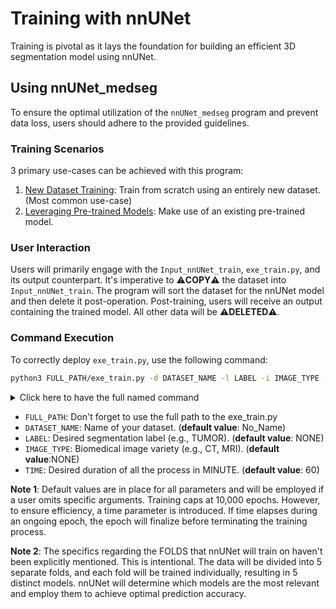 # Training with nnUNet

Training is pivotal as it lays the foundation for building an efficient 3D segmentation model using nnUNet.

## Using nnUNet_medseg

To ensure the optimal utilization of the `nnUNet_medseg` program and prevent data loss, users should adhere to the provided guidelines.

### Training Scenarios

3 primary use-cases can be achieved with this program:

1. [New Dataset Training](train_new_dataset.md): Train from scratch using an entirely new dataset. (Most common use-case)
2. [Leveraging Pre-trained Models](pretrained_model.md): Make use of an existing pre-trained model.

### User Interaction

Users will primarily engage with the `Input_nnUNet_train`, `exe_train.py`, and its output counterpart. It's imperative to ⚠️**COPY**⚠️ the dataset into `Input_nnUNet_train`. The program will sort the dataset for the nnUNet model and then delete it post-operation. Post-training, users will receive an output containing the trained model. All other data will be ⚠️**DELETED**⚠️.

### Command Execution

To correctly deploy `exe_train.py`, use the following command:

```bash
python3 FULL_PATH/exe_train.py -d DATASET_NAME -l LABEL -i IMAGE_TYPE -t TIME 
```

<details>
  <summary>Click here to have the full named command </summary>

```bash
python3 FULL_PATH/exe_train.py --dataset_name DATASET_NAME --label LABEL --image_type IMAGE_TYPE --time TIME 
```
</details>

- `FULL_PATH`: Don't forget to use the full path to the exe_train.py
- `DATASET_NAME`: Name of your dataset. (**default value**: No_Name)
- `LABEL`: Desired segmentation label (e.g., TUMOR). (**default value**: NONE)
- `IMAGE_TYPE`: Biomedical image variety (e.g., CT, MRI). (**default value**:NONE)
- `TIME`: Desired duration of all the process in MINUTE. (**default value**: 60)

**Note 1**: Default values are in place for all parameters and will be employed if a user omits specific arguments. Training caps at 10,000 epochs. However, to ensure efficiency, a time parameter is introduced. If time elapses during an ongoing epoch, the epoch will finalize before terminating the training process.


**Note 2**: The specifics regarding the FOLDS that nnUNet will train on haven't been explicitly mentioned. This is intentional. The data will be divided into 5 separate folds, and each fold will be trained individually, resulting in 5 distinct models. nnUNet will determine which models are the most relevant and employ them to achieve optimal prediction accuracy.


